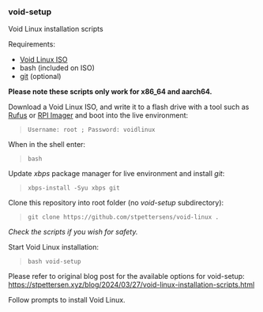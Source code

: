 ### void-setup
Void Linux installation scripts

Requirements:
* [Void Linux ISO](https://voidlinux.org)
* bash (included on ISO)
* [git](https://voidlinux.org/packages/?arch=86_64&q=git) (optional)

**Please note these scripts only work for x86_64 and aarch64.**

Download a Void Linux ISO, and write it to a flash drive with a tool such
as [Rufus](https://rufus.ie) or [RPI Imager](https://github.com/raspberrypi/rpi-imager)
and boot into the live environment:

> `Username: root ; Password: voidlinux`

When in the shell enter:
> `bash`

Update *xbps* package manager for live environment and install *git*:
> `xbps-install -Syu xbps git`

Clone this repository into root folder (no *void-setup* subdirectory):
> `git clone https://github.com/stpettersens/void-linux .`

*Check the scripts if you wish for safety.*

Start Void Linux installation:
> `bash void-setup`

Please refer to original blog post for the available options
for void-setup:
https://stpettersen.xyz/blog/2024/03/27/void-linux-installation-scripts.html

Follow prompts to install Void Linux.
